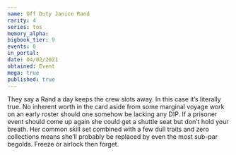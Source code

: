 ```yaml
---
name: Off Duty Janice Rand
rarity: 4
series: tos
memory_alpha:
bigbook_tier: 9
events: 0
in_portal:
date: 04/02/2021
obtained: Event
mega: true
published: true
---
```


They say a Rand a day keeps the crew slots away. In this case it’s literally true. No inherent worth in the card aside from some marginal voyage work on an early roster should one somehow be lacking any DIP. If a prisoner event should come up again she could get a shuttle seat but don’t hold your breath. Her common skill set combined with a few dull traits and zero collections means she’ll probably be replaced by even the most sub-par begolds. Freeze or airlock then forget.
